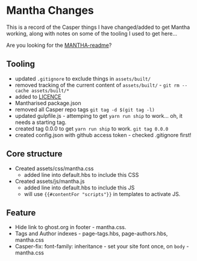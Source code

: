 # Mantha Changes

This is a record of the Casper things I have changed/added to get Mantha working, along with notes on some of the tooling I used to get here...

Are you looking for the [MANTHA-readme](README.md)?

## Tooling

* updated ``.gitignore`` to exclude things in ``assets/built/``
* removed tracking of the current content of ``assets/built/`` - ``git rm --cache assets/built/*``
* added to [LICENCE](LICENCE)
* Mantharised package.json
* removed all Casper repo tags `git tag -d $(git tag -l)`
* updated gulpfile.js - attemping to get `yarn run ship` to work... oh, it needs a starting tag.
* created tag 0.0.0 to get ``yarn run ship`` to work. `git tag 0.0.0`
* created config.json with github access token - checked .gitignore first!

## Core structure

* Created assets/css/mantha.css
  * added line into default.hbs to include this CSS
* Created assets/js/mantha.js
  * added line into default.hbs to include this JS
  * will use `{{#contentFor "scripts"}}` in templates to activate JS.


## Feature

* Hide link to ghost.org in footer - mantha.css.
* Tags and Author indexes - page-tags.hbs, page-authors.hbs, mantha.css
* Casper-fix: font-family: inheritance - set your site font once, on `body` - mantha.css